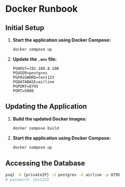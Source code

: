 # Docker Runbook

## Initial Setup

1. **Start the application using Docker Compose:**

   ```sh
   docker compose up
   ```

2. **Update the `.env` file:**
   ```env
   PGHOST=192.168.8.100
   PGUSER=postgres
   PGPASSWORD=test123
   PGDATABASE=airline
   PGPORT=8795
   PORT=5000
   ```

## Updating the Application

1. **Build the updated Docker images:**

   ```sh
   docker compose build
   ```

2. **Start the application using Docker Compose:**
   ```sh
   docker compose up
   ```

## Accessing the Database

```sh
psql -h {privateIP} -U postgres -d airline -p 8795
# password: test123
```
